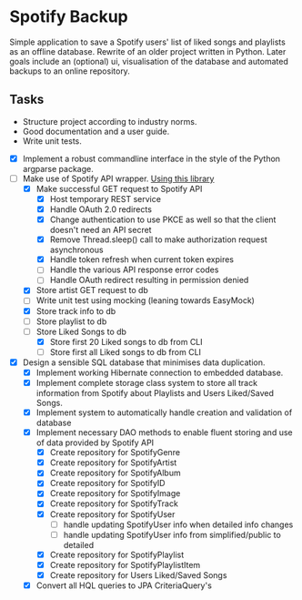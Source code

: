 # Spotify Backup

Simple application to save a Spotify users' list of liked songs and
playlists as an offline database. Rewrite of an older project written in
Python. Later goals include an (optional) ui, visualisation of the
database and automated backups to an online repository.

## Tasks

- Structure project according to industry norms.
- Good documentation and a user guide.
- Write unit tests.
- [x] Implement a robust commandline interface in the style of the Python argparse package.
- [ ] Make use of Spotify API wrapper. [Using this library](
  https://github.com/spotify-web-api-java/spotify-web-api-java/)
    - [x] Make successful GET request to Spotify API
        - [x] Host temporary REST service
        - [x] Handle OAuth 2.0 redirects
        - [x] Change authentication to use PKCE as well so that the client doesn't need an API secret
        - [x] Remove Thread.sleep() call to make authorization request asynchronous
        - [x] Handle token refresh when current token expires
        - [ ] Handle the various API response error codes
        - [ ] Handle OAuth redirect resulting in permission denied
    - [x] Store artist GET request to db
    - [ ] Write unit test using mocking (leaning towards EasyMock)
    - [x] Store track info to db
    - [ ] Store playlist to db
    - [ ] Store Liked Songs to db
        - [x] Store first 20 Liked songs to db from CLI
        - [ ] Store first all Liked songs to db from CLI
- [x] Design a sensible SQL database that minimises data duplication.
    - [x] Implement working Hibernate connection to embedded database.
    - [x] Implement complete storage class system to store all track information from Spotify about Playlists and Users
      Liked/Saved Songs.
    - [x] Implement system to automatically handle creation and validation of database
    - [x] Implement necessary DAO methods to enable fluent storing and use of data provided by Spotify API
        - [x] Create repository for SpotifyGenre
        - [x] Create repository for SpotifyArtist
        - [x] Create repository for SpotifyAlbum
        - [x] Create repository for SpotifyID
        - [x] Create repository for SpotifyImage
        - [x] Create repository for SpotifyTrack
        - [x] Create repository for SpotifyUser
            - [ ] handle updating SpotifyUser info when detailed info changes
            - [ ] handle updating SpotifyUser info from simplified/public to detailed
        - [x] Create repository for SpotifyPlaylist
        - [x] Create repository for SpotifyPlaylistItem
        - [x] Create repository for Users Liked/Saved Songs
    - [x] Convert all HQL queries to JPA CriteriaQuery's

[//]: # (## Documentation)

[//]: # ([*See wiki page on github*]&#40;https://github.com/JorritScholten/SpotifyBackup/wiki&#41;)
